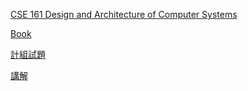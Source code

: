 

[CSE 161 Design and Architecture of Computer Systems](http://www.cs.ucr.edu/~bhuyan/cs161/)

[Book](http://acs.pub.ro/~cpop/SMPA/Computer%20Architecture%20A%20Quantitative%20Approach%20(5th%20edition).pdf)

[計組試題](https://blog.xuite.net/osoisee/some/14929109-%E8%A8%88%E7%AE%97%E6%A9%9F%E7%B5%84%E7%B9%94%E5%AD%B8%E8%A9%A6%E9%A1%8C)

[講解](https://www.cnblogs.com/pdev/category/1528523.html) 